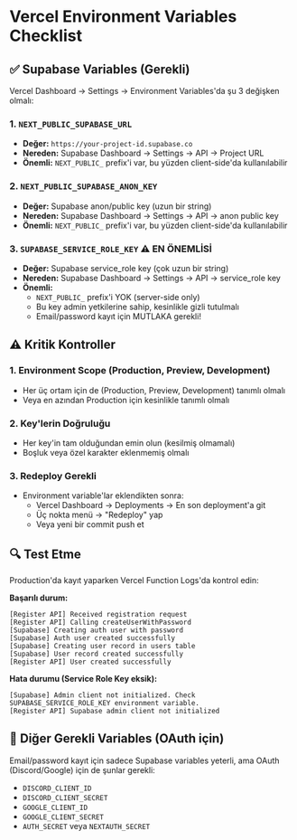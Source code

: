# Vercel Environment Variables Checklist

## ✅ Supabase Variables (Gerekli)

Vercel Dashboard → Settings → Environment Variables'da şu 3 değişken olmalı:

### 1. `NEXT_PUBLIC_SUPABASE_URL`
- **Değer:** `https://your-project-id.supabase.co`
- **Nereden:** Supabase Dashboard → Settings → API → Project URL
- **Önemli:** `NEXT_PUBLIC_` prefix'i var, bu yüzden client-side'da kullanılabilir

### 2. `NEXT_PUBLIC_SUPABASE_ANON_KEY`
- **Değer:** Supabase anon/public key (uzun bir string)
- **Nereden:** Supabase Dashboard → Settings → API → anon public key
- **Önemli:** `NEXT_PUBLIC_` prefix'i var, bu yüzden client-side'da kullanılabilir

### 3. `SUPABASE_SERVICE_ROLE_KEY` ⚠️ EN ÖNEMLİSİ
- **Değer:** Supabase service_role key (çok uzun bir string)
- **Nereden:** Supabase Dashboard → Settings → API → service_role key
- **Önemli:** 
  - `NEXT_PUBLIC_` prefix'i YOK (server-side only)
  - Bu key admin yetkilerine sahip, kesinlikle gizli tutulmalı
  - Email/password kayıt için MUTLAKA gerekli!

## ⚠️ Kritik Kontroller

### 1. Environment Scope (Production, Preview, Development)
- Her üç ortam için de (Production, Preview, Development) tanımlı olmalı
- Veya en azından Production için kesinlikle tanımlı olmalı

### 2. Key'lerin Doğruluğu
- Her key'in tam olduğundan emin olun (kesilmiş olmamalı)
- Boşluk veya özel karakter eklenmemiş olmalı

### 3. Redeploy Gerekli
- Environment variable'lar eklendikten sonra:
  - Vercel Dashboard → Deployments → En son deployment'a git
  - Üç nokta menü → "Redeploy" yap
  - Veya yeni bir commit push et

## 🔍 Test Etme

Production'da kayıt yaparken Vercel Function Logs'da kontrol edin:

**Başarılı durum:**
```
[Register API] Received registration request
[Register API] Calling createUserWithPassword
[Supabase] Creating auth user with password
[Supabase] Auth user created successfully
[Supabase] Creating user record in users table
[Supabase] User record created successfully
[Register API] User created successfully
```

**Hata durumu (Service Role Key eksik):**
```
[Supabase] Admin client not initialized. Check SUPABASE_SERVICE_ROLE_KEY environment variable.
[Register API] Supabase admin client not initialized
```

## 📝 Diğer Gerekli Variables (OAuth için)

Email/password kayıt için sadece Supabase variables yeterli, ama OAuth (Discord/Google) için de şunlar gerekli:

- `DISCORD_CLIENT_ID`
- `DISCORD_CLIENT_SECRET`
- `GOOGLE_CLIENT_ID`
- `GOOGLE_CLIENT_SECRET`
- `AUTH_SECRET` veya `NEXTAUTH_SECRET`

